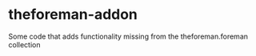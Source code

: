 # theforeman-addon

Some code that adds functionality missing from the theforeman.foreman collection

